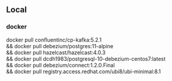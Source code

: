 ## Local

### docker

docker pull confluentinc/cp-kafka:5.2.1 \
    && docker pull debezium/postgres:11-alpine \
    && docker pull hazelcast/hazelcast:4.0.3 \
    && docker pull dcdh1983/postgresql-10-debezium-centos7:latest \
    && docker pull debezium/connect:1.2.0.Final \
    && docker pull registry.access.redhat.com/ubi8/ubi-minimal:8.1
